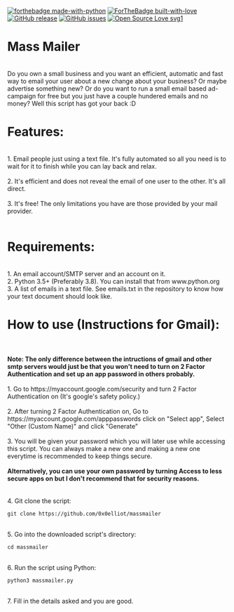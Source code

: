 [![forthebadge made-with-python](http://ForTheBadge.com/images/badges/made-with-python.svg)](https://www.python.org/) [![ForTheBadge built-with-love](http://ForTheBadge.com/images/badges/built-with-love.svg)](https://GitHub.com/0x0elliot/)
<br>
[![GitHub release](https://img.shields.io/github/release/0x0elliot/massmailer.js.svg)](https://GitHub.com/0x0elliot/massmailer/releases/) 
[![GitHub issues](https://img.shields.io/github/issues/0x0elliot/massmailer.js.svg)](https://GitHub.com/0x0elliot/massmailer/issues/)
[![Open Source Love svg1](https://badges.frapsoft.com/os/v1/open-source.svg?v=103)](https://github.com/0x0elliot/massmailer/) 
<br>


<h1>Mass Mailer</h1><br>
Do you own a small business and you want an efficient, automatic and fast way to email your user about a new change about your business? Or maybe advertise something new?
Or do you want to run a small email based ad-campaign for free but you just have a couple hundered emails and no money?
Well this script has got your back :D
<br>
<h1>Features:</h1><br>
1. Email people just using a text file. It's fully automated so all you need is to wait for it to finish while you can lay back and relax.<br><br>
2. It's efficient and does not reveal the email of one user to the other. It's all direct.<br><br>
3. It's free! The only limitations you have are those provided by your mail provider.<br><br>

<h1>Requirements:</h1><br>
1. An email account/SMTP server and an account on it.<br>
2. Python 3.5+ (Preferably 3.8). You can install that from www.python.org<br>
3. A list of emails in a text file. See emails.txt in the repository to know how your text document should look like.<br>

<h1>How to use (Instructions for Gmail):</h1><br>
<br>
<b>Note: The only difference between the intructions of gmail and other smtp servers would just be that you won't need to turn on 2 Factor Authentication and set up an app password in others probably.</b><br><br>
1. Go to https://myaccount.google.com/security and turn 2 Factor Authentication on (It's google's safety policy.)<br><br>
2. After turning 2 Factor Authentication on, Go to https://myaccount.google.com/apppasswords click on "Select app", Select "Other (Custom Name)" and click "Generate"<br><br>
3. You will be given your password which you will later use while accessing this script. You can always make a new one and making a new one everytime is recommended to keep things secure.<br><br><b>Alternatively, you can use your own password by turning Access to less secure apps on but I don't recommend that for security reasons.</b><br><br><br>
4. Git clone the script:




```
git clone https://github.com/0x0elliot/massmailer
```



<br>
5. Go into the downloaded script's directory:




```
cd massmailer
```



<br>
6. Run the script using Python:




```
python3 massmailer.py
```




<br>
7. Fill in the details asked and you are good.<br>




